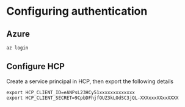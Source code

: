# Configuring authentication

## Azure

```shell
az login
```

## Configure HCP

Create a service principal in HCP, then export the following details

```shell
export HCP_CLIENT_ID=eANPsL23HCy51xxxxxxxxxxxxx
export HCP_CLIENT_SECRET=9CpbDFhjfOUZ3kLOdSC3jQL-XXXxxxXXxxXXXX
```
